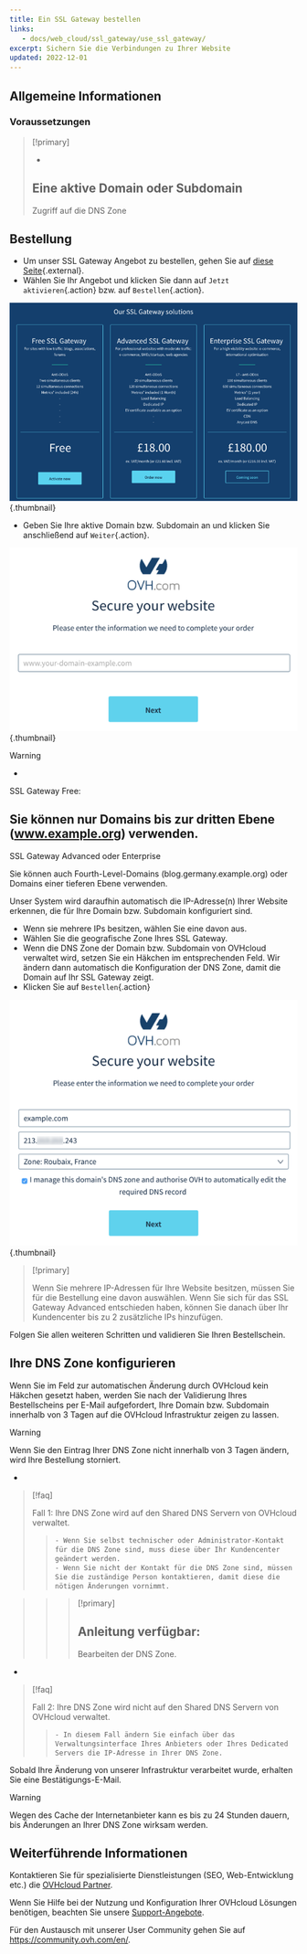 ```yaml
---
title: Ein SSL Gateway bestellen
links: 
   - docs/web_cloud/ssl_gateway/use_ssl_gateway/
excerpt: Sichern Sie die Verbindungen zu Ihrer Website
updated: 2022-12-01
---
```



## Allgemeine Informationen

### Voraussetzungen


> [!primary]
>
> - 
> Eine aktive Domain oder Subdomain
> - 
> Zugriff auf die DNS Zone
> 
> 


## Bestellung
- Um unser SSL Gateway Angebot zu bestellen, gehen Sie auf [diese Seite](https://www.ovh.de/ssl-gateway/){.external}.
- Wählen Sie Ihr Angebot und klicken Sie dann auf `Jetzt aktivieren`{.action} bzw. auf `Bestellen`{.action}.

![Angebotsseite](images/1-en.png){.thumbnail}

- Geben Sie Ihre aktive Domain bzw. Subdomain an und klicken Sie anschließend auf `Weiter`{.action}.

![Bestellung SSL Gateway Free](images/2-en.png){.thumbnail}



> [!warning]
>
> - 
> SSL Gateway Free:
> 
> Sie können nur Domains bis zur dritten Ebene (www.example.org) verwenden.
> - 
> SSL Gateway Advanced oder Enterprise
> 
> Sie können auch Fourth-Level-Domains (blog.germany.example.org) oder Domains einer tieferen Ebene verwenden.
> 


Unser System wird daraufhin automatisch die IP-Adresse(n) Ihrer Website erkennen, die für Ihre Domain bzw. Subdomain konfiguriert sind.

- Wenn sie mehrere IPs besitzen, wählen Sie eine davon aus.
- Wählen Sie die geografische Zone Ihres SSL Gateway.
- Wenn die DNS Zone der Domain bzw. Subdomain von OVHcloud verwaltet wird, setzen Sie ein Häkchen im entsprechenden Feld. Wir ändern dann automatisch die Konfiguration der DNS Zone, damit die Domain auf Ihr SSL Gateway zeigt.
- Klicken Sie auf `Bestellen`{.action}


![Bestellung SSL Gateway Free](images/3-en.png){.thumbnail}



> [!primary]
>
> Wenn Sie mehrere IP-Adressen für Ihre Website besitzen, müssen Sie für die Bestellung eine davon auswählen.
> Wenn Sie sich für das SSL Gateway Advanced entschieden haben, können Sie danach über Ihr Kundencenter bis zu 2 zusätzliche IPs hinzufügen.
> 

Folgen Sie allen weiteren Schritten und validieren Sie Ihren Bestellschein.


## Ihre DNS Zone konfigurieren
Wenn Sie im Feld zur automatischen Änderung durch OVHcloud kein Häkchen gesetzt haben, werden Sie nach der Validierung Ihres Bestellscheins per E-Mail aufgefordert, Ihre Domain bzw. Subdomain innerhalb von 3 Tagen auf die OVHcloud Infrastruktur zeigen zu lassen.



> [!warning]
>
> Wenn Sie den Eintrag Ihrer DNS Zone nicht innerhalb von 3 Tagen ändern, wird Ihre Bestellung storniert.
> 

- 

> [!faq]
>
> Fall 1:  Ihre DNS Zone wird auf den Shared DNS Servern von OVHcloud verwaltet.
>> 
>>     - Wenn Sie selbst technischer oder Administrator-Kontakt für die DNS Zone sind, muss diese über Ihr Kundencenter geändert werden.
>>     - Wenn Sie nicht der Kontakt für die DNS Zone sind, müssen Sie die zuständige Person kontaktieren, damit diese die nötigen Änderungen vornimmt.

>> 
>> > [!primary]
>> >
>> > Anleitung verfügbar:
>> > - 
>> > Bearbeiten der DNS Zone.
>> > 
>> > 
>> 
>
- 

> [!faq]
>
> Fall 2: Ihre DNS Zone wird nicht auf den Shared DNS Servern von OVHcloud verwaltet.
>> 
>>     - In diesem Fall ändern Sie einfach über das Verwaltungsinterface Ihres Anbieters oder Ihres Dedicated Servers die IP-Adresse in Ihrer DNS Zone.
>

Sobald Ihre Änderung von unserer Infrastruktur verarbeitet wurde, erhalten Sie eine Bestätigungs-E-Mail.



> [!warning]
>
> Wegen des Cache der Internetanbieter kann es bis zu 24 Stunden dauern, bis Änderungen an Ihrer DNS Zone wirksam werden.
> 

## Weiterführende Informationen

Kontaktieren Sie für spezialisierte Dienstleistungen (SEO, Web-Entwicklung etc.) die [OVHcloud Partner](https://partner.ovhcloud.com/de/directory/).

Wenn Sie Hilfe bei der Nutzung und Konfiguration Ihrer OVHcloud Lösungen benötigen, beachten Sie unsere [Support-Angebote](https://www.ovhcloud.com/de/support-levels/).

Für den Austausch mit unserer User Community gehen Sie auf <https://community.ovh.com/en/>.